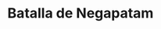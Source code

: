 ﻿---
title: "Batalla de Negapatam"
permalink: periodes_612.html
layout: periode
dataInici: 1782-07-06
sidebar: periodes
pares:
  - id: 609
    title: "India"
    dataInici: "(1778)"
    dataFi: "(1783)"

fills:
jocsPrincipals:
jocsEscenaris:
jocsEpoca:
  - title: "Suffren aux Indes"
    bggId: 23735
    escenari: "Nagapattinam"
    dataInici: 
    dataFi: 

jocsEpocaEscenaris:
---
